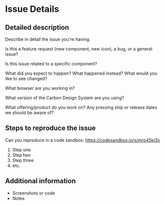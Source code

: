 <!-- Feel free to remove sections that aren't relevant.-->

# Issue Details

## Detailed description

Describe in detail the issue you're having.

Is this a feature request (new component, new icon), a bug, or a general issue?

Is this issue related to a specific component?

What did you expect to happen? What happened instead? What would you like to see changed?

What browser are you working in?

What version of the Carbon Design System are you using?

What offering/product do you work on? Any pressing ship or release dates we should be aware of?

## Steps to reproduce the issue

Can you reproduce in a code sandbox:
<https://codesandbox.io/s/mrp45kj3x>

1. Step one
2. Step two
3. Step three
4. etc.

## Additional information

- Screenshots or code
- Notes

